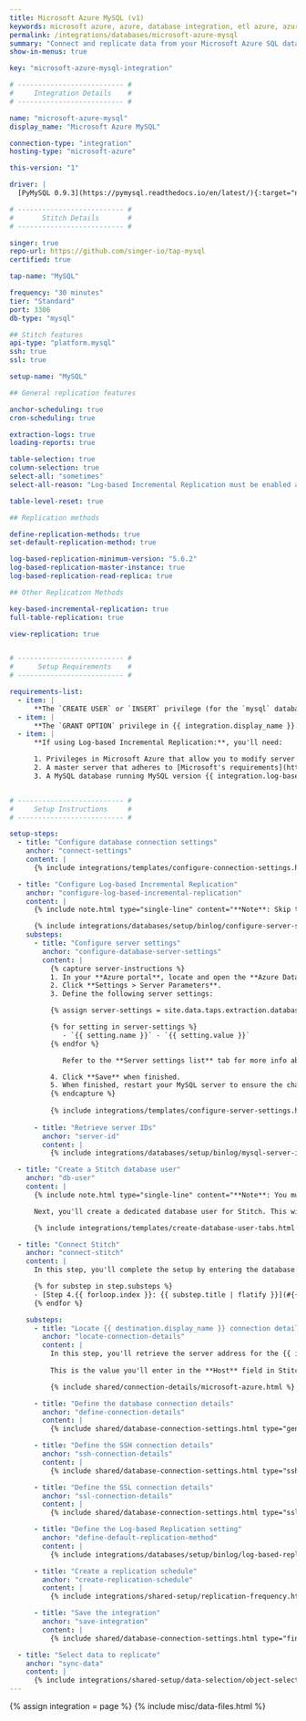 ```yaml
---
title: Microsoft Azure MySQL (v1)
keywords: microsoft azure, azure, database integration, etl azure, azure etl
permalink: /integrations/databases/microsoft-azure-mysql
summary: "Connect and replicate data from your Microsoft Azure SQL database using Stitch's Microsoft Azure MySQL integration."
show-in-menus: true

key: "microsoft-azure-mysql-integration"

# -------------------------- #
#     Integration Details    #
# -------------------------- #

name: "microsoft-azure-mysql"
display_name: "Microsoft Azure MySQL"

connection-type: "integration"
hosting-type: "microsoft-azure"

this-version: "1"

driver: |
  [PyMySQL 0.9.3](https://pymysql.readthedocs.io/en/latest/){:target="new"}

# -------------------------- #
#       Stitch Details       #
# -------------------------- #

singer: true
repo-url: https://github.com/singer-io/tap-mysql
certified: true

tap-name: "MySQL"

frequency: "30 minutes"
tier: "Standard"
port: 3306
db-type: "mysql"

## Stitch features
api-type: "platform.mysql"
ssh: true
ssl: true

setup-name: "MySQL"

## General replication features

anchor-scheduling: true
cron-scheduling: true

extraction-logs: true
loading-reports: true

table-selection: true
column-selection: true
select-all: "sometimes"
select-all-reason: "Log-based Incremental Replication must be enabled and set as the default Replication Method to use the Select All feature."

table-level-reset: true

## Replication methods

define-replication-methods: true
set-default-replication-method: true

log-based-replication-minimum-version: "5.6.2"
log-based-replication-master-instance: true
log-based-replication-read-replica: true

## Other Replication Methods

key-based-incremental-replication: true
full-table-replication: true

view-replication: true


# -------------------------- #
#      Setup Requirements    #
# -------------------------- #

requirements-list:
  - item: |
      **The `CREATE USER` or `INSERT` privilege (for the `mysql` database).** The [`CREATE USER` privilege](https://dev.mysql.com/doc/refman/8.0/en/create-user.html){:target="new"} is required to create a database user for Stitch.
  - item: |
      **The `GRANT OPTION` privilege in {{ integration.display_name }}.** The [`GRANT OPTION` privilege](https://dev.mysql.com/doc/refman/8.0/en/privileges-provided.html#priv_grant-option){:target="new"} is required to grant the necessary privileges to the Stitch database user.
  - item: |
      **If using Log-based Incremental Replication:**, you'll need:

      1. Privileges in Microsoft Azure that allow you to modify server parameters.
      2. A master server that adheres to [Microsoft's requirements](https://docs.microsoft.com/en-us/azure/mysql/concepts-data-in-replication#requirements){:target="new"}.
      3. A MySQL database running MySQL version {{ integration.log-based-replication-minimum-version }} or newer.


# -------------------------- #
#     Setup Instructions     #
# -------------------------- #

setup-steps:
  - title: "Configure database connection settings"
    anchor: "connect-settings"
    content: |
      {% include integrations/templates/configure-connection-settings.html %}

  - title: "Configure Log-based Incremental Replication"
    anchor: "configure-log-based-incremental-replication"
    content: |
      {% include note.html type="single-line" content="**Note**: Skip this step if you're not planning to use Log-based Incremental Replication. [Click to skip ahead](#db-user)." %}

      {% include integrations/databases/setup/binlog/configure-server-settings-intro.html %}
    substeps:
      - title: "Configure server settings"
        anchor: "configure-database-server-settings"
        content: |
          {% capture server-instructions %}
          1. In your **Azure portal**, locate and open the **Azure Database for MySQL** database you want to connect to Stitch.
          2. Click **Settings > Server Parameters**.
          3. Define the following server settings:

          {% assign server-settings = site.data.taps.extraction.database-setup.server-settings.mysql.microsoft-azure-mysql %}

          {% for setting in server-settings %}
             - `{{ setting.name }}` - `{{ setting.value }}`
          {% endfor %}

             Refer to the **Server settings list** tab for more info about these settings.

          4. Click **Save** when finished.
          5. When finished, restart your MySQL server to ensure the changes take effect.
          {% endcapture %}
          
          {% include integrations/templates/configure-server-settings.html %}
          
      - title: "Retrieve server IDs"
        anchor: "server-id"
        content: |
          {% include integrations/databases/setup/binlog/mysql-server-id.html %}

  - title: "Create a Stitch database user"
    anchor: "db-user"
    content: |
      {% include note.html type="single-line" content="**Note**: You must have the `CREATE USER` and `GRANT OPTION` privileges to complete this step." %} 

      Next, you'll create a dedicated database user for Stitch. This will ensure Stitch is visible in any logs or audits, and allow you to maintain your privilege hierarchy.

      {% include integrations/templates/create-database-user-tabs.html %}

  - title: "Connect Stitch"
    anchor: "connect-stitch"
    content: |
      In this step, you'll complete the setup by entering the database's connection details and defining replication settings in Stitch:

      {% for substep in step.substeps %}
      - [Step 4.{{ forloop.index }}: {{ substep.title | flatify }}](#{{ substep.anchor }})
      {% endfor %}

    substeps:
      - title: "Locate {{ destination.display_name }} connection details"
        anchor: "locate-connection-details"
        content: |
          In this step, you'll retrieve the server address for the {{ integration.display_name }} you want to connect to Stitch. 
          
          This is the value you'll enter in the **Host** field in Stitch in the next step.

          {% include shared/connection-details/microsoft-azure.html %}

      - title: "Define the database connection details"
        anchor: "define-connection-details"
        content: |
          {% include shared/database-connection-settings.html type="general" %}

      - title: "Define the SSH connection details"
        anchor: "ssh-connection-details"
        content: |
          {% include shared/database-connection-settings.html type="ssh" %}

      - title: "Define the SSL connection details"
        anchor: "ssl-connection-details"
        content: |
          {% include shared/database-connection-settings.html type="ssl" ssl-fields=true %}

      - title: "Define the Log-based Replication setting"
        anchor: "define-default-replication-method"
        content: |
          {% include integrations/databases/setup/binlog/log-based-replication-default-setting.html %}

      - title: "Create a replication schedule"
        anchor: "create-replication-schedule"
        content: |
          {% include integrations/shared-setup/replication-frequency.html %}

      - title: "Save the integration"
        anchor: "save-integration"
        content: |
          {% include shared/database-connection-settings.html type="finish-up" %}

  - title: "Select data to replicate"
    anchor: "sync-data"
    content: |
      {% include integrations/shared-setup/data-selection/object-selection.html %}
---
```

{% assign integration = page %}
{% include misc/data-files.html %}